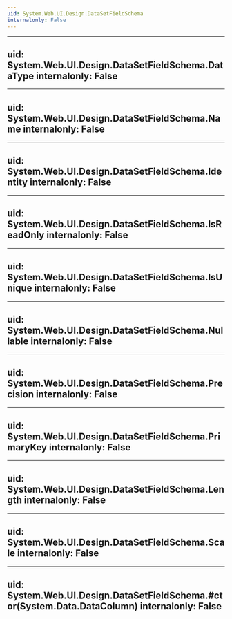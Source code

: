 ```yaml
---
uid: System.Web.UI.Design.DataSetFieldSchema
internalonly: False
---
```


---
uid: System.Web.UI.Design.DataSetFieldSchema.DataType
internalonly: False
---

---
uid: System.Web.UI.Design.DataSetFieldSchema.Name
internalonly: False
---

---
uid: System.Web.UI.Design.DataSetFieldSchema.Identity
internalonly: False
---

---
uid: System.Web.UI.Design.DataSetFieldSchema.IsReadOnly
internalonly: False
---

---
uid: System.Web.UI.Design.DataSetFieldSchema.IsUnique
internalonly: False
---

---
uid: System.Web.UI.Design.DataSetFieldSchema.Nullable
internalonly: False
---

---
uid: System.Web.UI.Design.DataSetFieldSchema.Precision
internalonly: False
---

---
uid: System.Web.UI.Design.DataSetFieldSchema.PrimaryKey
internalonly: False
---

---
uid: System.Web.UI.Design.DataSetFieldSchema.Length
internalonly: False
---

---
uid: System.Web.UI.Design.DataSetFieldSchema.Scale
internalonly: False
---

---
uid: System.Web.UI.Design.DataSetFieldSchema.#ctor(System.Data.DataColumn)
internalonly: False
---
